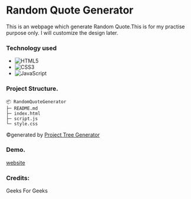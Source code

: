 # Random Quote Generator

This is an webpage which generate Random Quote.This is for my practise purpose only.
I will customize the design later.

### Technology used

* ![HTML5](https://img.shields.io/badge/html5-%23E34F26.svg?style=for-the-badge&logo=html5&logoColor=white)
* ![CSS3](https://img.shields.io/badge/css3-%231572B6.svg?style=for-the-badge&logo=css3&logoColor=white)
* ![JavaScript](https://img.shields.io/badge/javascript-%23323330.svg?style=for-the-badge&logo=javascript&logoColor=%23F7DF1E)

### Project Structure.

```
📦 RandomQuoteGenerator
├─ README.md
├─ index.html
├─ script.js
└─ style.css
```
©generated by [Project Tree Generator](https://woochanleee.github.io/project-tree-generator)

### Demo.

[website](https://subramanyaks.github.io/RandomQuoteGenerator/)

### Credits:
Geeks For Geeks
